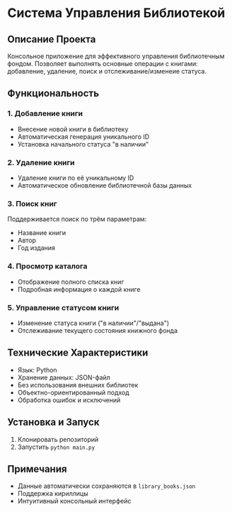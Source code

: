 # Система Управления Библиотекой

## Описание Проекта
Консольное приложение для эффективного управления библиотечным фондом. Позволяет выполнять основные операции с книгами: добавление, удаление, поиск и отслеживание/изменеие статуса.

## Функциональность

### 1. Добавление книги
- Внесение новой книги в библиотеку
- Автоматическая генерация уникального ID
- Установка начального статуса "в наличии"

### 2. Удаление книги
- Удаление книги по её уникальному ID
- Автоматическое обновление библиотечной базы данных

### 3. Поиск книг
Поддерживается поиск по трём параметрам:
- Название книги
- Автор
- Год издания

### 4. Просмотр каталога
- Отображение полного списка книг
- Подробная информация о каждой книге

### 5. Управление статусом книги
- Изменение статуса книги ("в наличии"/"выдана")
- Отслеживание текущего состояния книжного фонда

## Технические Характеристики
- Язык: Python
- Хранение данных: JSON-файл
- Без использования внешних библиотек
- Объектно-ориентированный подход
- Обработка ошибок и исключений


## Установка и Запуск
1. Клонировать репозиторий
2. Запустить `python main.py`

## Примечания
- Данные автоматически сохраняются в `library_books.json`
- Поддержка кириллицы
- Интуитивный консольный интерфейс

